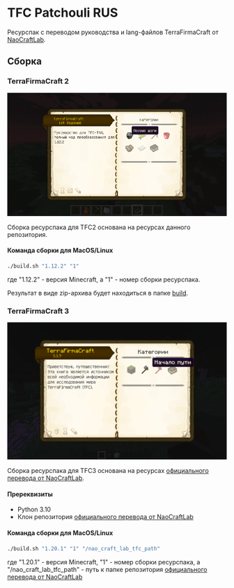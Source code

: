 # TFC Patchouli RUS

Ресурспак с переводом руководства и lang-файлов TerraFirmaCraft от [NaoCraftLab](https://github.com/NaoCraftLab).

## Сборка

### TerraFirmaCraft 2

![tfc2-categories.png](publication%2Fgalery%2Ftfc2-categories.png)

Сборка ресурспака для TFC2 основана на ресурсах данного репозитория.

#### Команда сборки для MacOS/Linux

```bash
./build.sh "1.12.2" "1"
```

где "1.12.2" - версия Minecraft, а "1" - номер сборки ресурспака.

Результат в виде zip-архива будет находиться в папке [build](./build).

### TerraFirmaCraft 3

![tfc3-categories.png](publication%2Fgalery%2Ftfc3-categories.png)

Сборка ресурспака для TFC3 основана на ресурсах [официального перевода от NaoCraftLab](https://github.com/NaoCraftLab/TerraFirmaCraft).

#### Пререквизиты

- Python 3.10
- Клон репозитория [официального перевода от NaoCraftLab](https://github.com/NaoCraftLab/TerraFirmaCraft)

#### Команда сборки для MacOS/Linux

```bash
./build.sh "1.20.1" "1" "/nao_craft_lab_tfc_path"
```

где "1.20.1" - версия Minecraft, "1" - номер сборки ресурспака, а "/nao_craft_lab_tfc_path" - путь к папке репозитория [официального перевода от NaoCraftLab](https://github.com/NaoCraftLab/TerraFirmaCraft)
